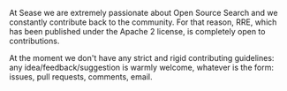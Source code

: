 At Sease we are extremely passionate about Open Source Search and we constantly contribute back to the community.
For that reason, RRE, which has been published under the Apache 2 license, is completely open to contributions. 

At the moment we don't have any strict and rigid contributing guidelines: any idea/feedback/suggestion is warmly welcome, whatever is the form: issues, pull requests, comments, email.
